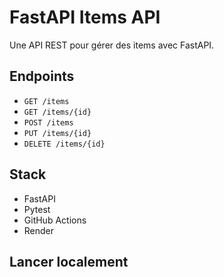 # FastAPI Items API

Une API REST pour gérer des items avec FastAPI.

## Endpoints

- `GET /items`
- `GET /items/{id}`
- `POST /items`
- `PUT /items/{id}`
- `DELETE /items/{id}`

## Stack

- FastAPI
- Pytest
- GitHub Actions
- Render

## Lancer localement


